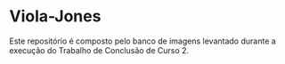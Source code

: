 # Viola-Jones
Este repositório é composto pelo banco de imagens levantado durante a execução do Trabalho de Conclusão de Curso 2.

